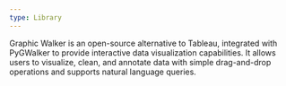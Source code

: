 ```yaml
---
type: Library
---
```


Graphic Walker is an open-source alternative to Tableau, integrated with PyGWalker to provide interactive data visualization capabilities. It allows users to visualize, clean, and annotate data with simple drag-and-drop operations and supports natural language queries.